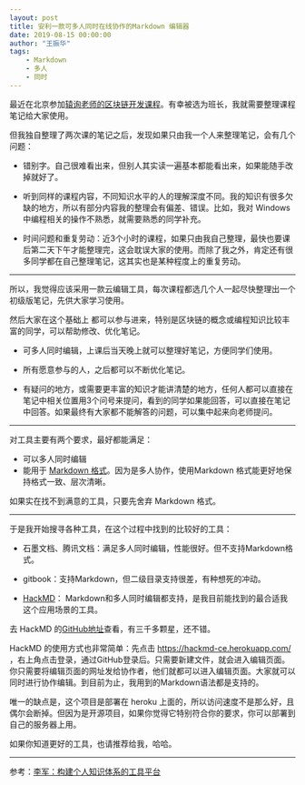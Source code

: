 ```yaml
---
layout: post
title: 安利一款可多人同时在线协作的Markdown 编辑器
date: 2019-08-15 00:00:00
author: "王振华"
tags: 
    - Markdown
    - 多人
    - 同时
---
```




最近在北京参加[辕询老师的区块链开发课程](http://www.itdks.com/eventlist/detail/2156)。有幸被选为班长，我就需要整理课程笔记给大家使用。

但我独自整理了两次课的笔记之后，发现如果只由我一个人来整理笔记，会有几个问题：

- 错别字。自己很难看出来，但别人其实读一遍基本都能看出来，如果能随手改掉就好了。

- 听到同样的课程内容，不同知识水平的人的理解深度不同。我的知识有很多欠缺的地方，所以有部分内容我的整理会有偏差、错误。比如，我对 Windows 中编程相关的操作不熟悉，就需要熟悉的同学补充。

- 时间问题和重复劳动：近3个小时的课程，如果只由我自己整理，最快也要课后第二天下午才能整理完，这会耽误大家的使用。而除了我之外，肯定还有很多同学都在自己整理笔记，这其实也是某种程度上的重复劳动。


---


所以，我觉得应该采用一款云编辑工具，每次课程都选几个人一起尽快整理出一个初级版笔记，先供大家学习使用。

然后大家在这个基础上 都可以参与进来，特别是区块链的概念或编程知识比较丰富的同学，可以帮助修改、优化笔记。

- 可多人同时编辑，上课后当天晚上就可以整理好笔记，方便同学们使用。

- 所有愿意参与的人，之后都可以不断优化笔记。

- 有疑问的地方，或需要更丰富的知识才能讲清楚的地方，任何人都可以直接在笔记中相关位置用3个问号来提问，看到的同学如果能回答，可以直接在笔记中回答。如果最终有大家都不能解答的问题，可以集中起来向老师提问。


---


对工具主要有两个要求，最好都能满足：

- 可以多人同时编辑
- 能用于 [Markdown 格式](https://www.zhihu.com/question/19963642)。因为是多人协作，使用Markdown 格式能更好地保持格式一致、层次清晰。

如果实在找不到满意的工具，只要先舍弃 Markdown 格式。


---


于是我开始搜寻各种工具，在这个过程中找到的比较好的工具：

- 石墨文档、腾讯文档：满足多人同时编辑，性能很好。但不支持Markdown格式。

- gitbook：支持Markdown，但二级目录支持很差，有种想死的冲动。

- [HackMD](https://hackmd-ce.herokuapp.com/)： Markdown和多人同时编辑都支持，是我目前能找到的最合适我这个应用场景的工具。

去 HackMD 的[GitHub地址](https://github.com/hackmdio/HackMD)查看，有三千多颗星，还不错。

HackMD 的使用方式也非常简单：先点击 https://hackmd-ce.herokuapp.com/ ，右上角点击登录，通过GitHub登录后。只需要新建文件，就会进入编辑页面。你只需要将编辑页面的网址发给协作者，他们就都可以进入编辑页面。大家就可以同时进行协作编辑。到目前为止，我用到的Markdown语法都是支持的。


唯一的缺点是，这个项目是部署在 heroku 上面的，所以访问速度不是那么好，且偶尔会断掉。但因为是开源项目，如果你觉得它特别符合你的要求，你可以部署到自己的服务器上用。

如果你知道更好的工具，也请推荐给我，哈哈。

---


参考：[李军：构建个人知识体系的工具平台](https://www.jianshu.com/p/95bdd2583483)
